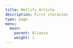 ```yaml
---
title: Netlify Article
description: First iteration
type: page
menu:
  main:
    parent: Alianza
    weight: 1
---
```

